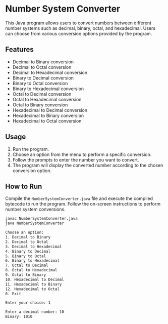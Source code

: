 # Number System Converter

This Java program allows users to convert numbers between different number systems such as decimal, binary, octal, and hexadecimal. Users can choose from various conversion options provided by the program.

## Features

- Decimal to Binary conversion
- Decimal to Octal conversion
- Decimal to Hexadecimal conversion
- Binary to Decimal conversion
- Binary to Octal conversion
- Binary to Hexadecimal conversion
- Octal to Decimal conversion
- Octal to Hexadecimal conversion
- Octal to Binary conversion
- Hexadecimal to Decimal conversion
- Hexadecimal to Binary conversion
- Hexadecimal to Octal conversion

## Usage

1. Run the program.
2. Choose an option from the menu to perform a specific conversion.
3. Follow the prompts to enter the number you want to convert.
4. The program will display the converted number according to the chosen conversion option.

## How to Run

Compile the `NumberSystemConverter.java` file and execute the compiled bytecode to run the program. Follow the on-screen instructions to perform number system conversions.

```bash
javac NumberSystemConverter.java
java NumberSystemConverter

Choose an option:
1. Decimal to Binary
2. Decimal to Octal
3. Decimal to Hexadecimal
4. Binary to Decimal
5. Binary to Octal
6. Binary to Hexadecimal
7. Octal to Decimal
8. Octal to Hexadecimal
9. Octal to Binary
10. Hexadecimal to Decimal
11. Hexadecimal to Binary
12. Hexadecimal to Octal
0. Exit

Enter your choice: 1

Enter a decimal number: 10
Binary: 1010
